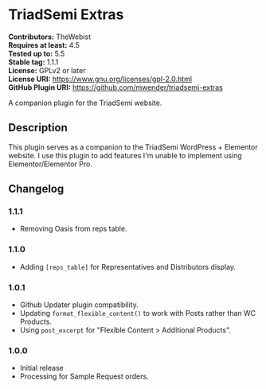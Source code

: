# TriadSemi Extras #
**Contributors:** TheWebist  
**Requires at least:** 4.5  
**Tested up to:** 5.5  
**Stable tag:** 1.1.1  
**License:** GPLv2 or later  
**License URI:** https://www.gnu.org/licenses/gpl-2.0.html  
**GitHub Plugin URI:** https://github.com/mwender/triadsemi-extras  

A companion plugin for the TriadSemi website.

## Description ##

This plugin serves as a companion to the TriadSemi WordPress + Elementor website. I use this plugin to add features I'm unable to implement using Elementor/Elementor Pro.

## Changelog ##

### 1.1.1 ###
* Removing Oasis from reps table.

### 1.1.0 ###
* Adding `[reps_table]` for Representatives and Distributors display.

### 1.0.1 ###
* Github Updater plugin compatibility.
* Updating `format_flexible_content()` to work with Posts rather than WC Products.
* Using `post_excerpt` for "Flexible Content &gt; Additional Products".

### 1.0.0 ###
* Initial release
* Processing for Sample Request orders.